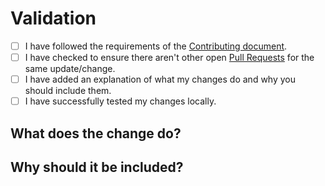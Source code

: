 # Validation

- [ ] I have followed the requirements of the [Contributing document](../CONTRIBUTING.md).
- [ ] I have checked to ensure there aren't other open [Pull Requests](../../pulls) for the same update/change.
- [ ] I have added an explanation of what my changes do and why you should include them.
- [ ] I have successfully tested my changes locally.

## What does the change do?

<!-- Explain your change in full -->

## Why should it be included?

<!-- Justification for inclusion -->
